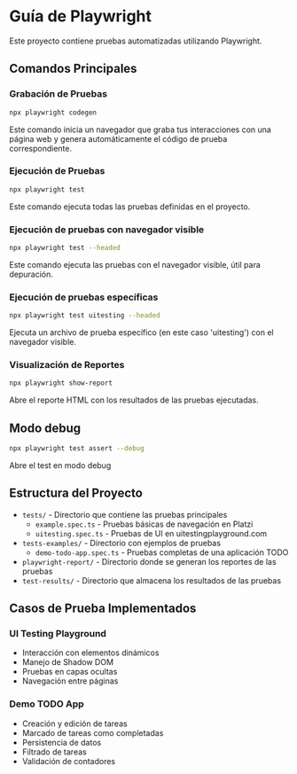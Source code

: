 # Guía de Playwright

Este proyecto contiene pruebas automatizadas utilizando Playwright.

## Comandos Principales

### Grabación de Pruebas

```bash
npx playwright codegen
```

Este comando inicia un navegador que graba tus interacciones con una página web y genera automáticamente el código de prueba correspondiente.

### Ejecución de Pruebas

```bash
npx playwright test
```

Este comando ejecuta todas las pruebas definidas en el proyecto.

### Ejecución de pruebas con navegador visible

```bash
npx playwright test --headed
```

Este comando ejecuta las pruebas con el navegador visible, útil para depuración.

### Ejecución de pruebas específicas

```bash
npx playwright test uitesting --headed
```

Ejecuta un archivo de prueba específico (en este caso 'uitesting') con el navegador visible.

### Visualización de Reportes

```bash
npx playwright show-report
```

Abre el reporte HTML con los resultados de las pruebas ejecutadas.

## Modo debug

```bash
npx playwright test assert --debug
```

Abre el test en modo debug

## Estructura del Proyecto

- `tests/` - Directorio que contiene las pruebas principales
  - `example.spec.ts` - Pruebas básicas de navegación en Platzi
  - `uitesting.spec.ts` - Pruebas de UI en uitestingplayground.com
- `tests-examples/` - Directorio con ejemplos de pruebas
  - `demo-todo-app.spec.ts` - Pruebas completas de una aplicación TODO
- `playwright-report/` - Directorio donde se generan los reportes de las pruebas
- `test-results/` - Directorio que almacena los resultados de las pruebas

## Casos de Prueba Implementados

### UI Testing Playground

- Interacción con elementos dinámicos
- Manejo de Shadow DOM
- Pruebas en capas ocultas
- Navegación entre páginas

### Demo TODO App

- Creación y edición de tareas
- Marcado de tareas como completadas
- Persistencia de datos
- Filtrado de tareas
- Validación de contadores
